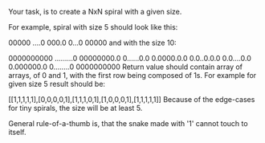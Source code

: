 ﻿Your task, is to create a NxN spiral with a given size.

For example, spiral with size 5 should look like this:

00000
....0
000.0
0...0
00000
and with the size 10:

0000000000
.........0
00000000.0
0......0.0
0.0000.0.0
0.0..0.0.0
0.0....0.0
0.000000.0
0........0
0000000000
Return value should contain array of arrays, of 0 and 1, with the first row being composed of 1s. For example for given size 5 result should be:

[[1,1,1,1,1],[0,0,0,0,1],[1,1,1,0,1],[1,0,0,0,1],[1,1,1,1,1]]
Because of the edge-cases for tiny spirals, the size will be at least 5.

General rule-of-a-thumb is, that the snake made with '1' cannot touch to itself.